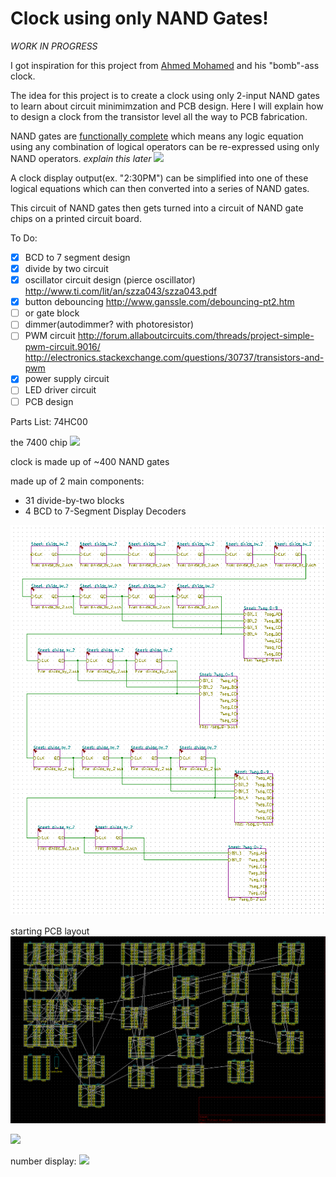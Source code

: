 # Clock using only NAND Gates!
*WORK IN PROGRESS*

I got inspiration for this project from [Ahmed Mohamed](https://en.wikipedia.org/wiki/Ahmed_Mohamed_clock_incident) and his "bomb"-ass clock.

The idea for this project is to create a clock using only 2-input NAND gates to learn about circuit minimimzation and PCB design. 
Here I will explain how to design a clock from the transistor level all the way to PCB fabrication.


NAND gates are [functionally complete](https://en.wikipedia.org/wiki/Functional_completeness) which means any logic equation using any combination of logical operators can be re-expressed using only NAND operators. *explain this later*
<img src="https://upload.wikimedia.org/wikipedia/commons/c/cc/Logic-gate-nand-us.png" width=200>

A clock display output(ex. "2:30PM") can be simplified into one of these logical equations which can then converted into a series of NAND gates.

This circuit of NAND gates then gets turned into a circuit of NAND gate chips on a printed circuit board.

To Do:  
- [x] BCD to 7 segment design
- [x] divide by two circuit
- [x] oscillator circuit design  (pierce oscillator) http://www.ti.com/lit/an/szza043/szza043.pdf
- [x] button debouncing  http://www.ganssle.com/debouncing-pt2.htm
- [ ] or gate block  
- [ ] dimmer(autodimmer? with photoresistor)
- [ ] PWM circuit http://forum.allaboutcircuits.com/threads/project-simple-pwm-circuit.9016/
http://electronics.stackexchange.com/questions/30737/transistors-and-pwm
- [x] power supply circuit
- [ ] LED driver circuit
- [ ] PCB design

Parts List:
74HC00

the 7400 chip
<img src="http://dangerousprototypes.com/blog/wp-content/media/2011/08/7400.jpg">


clock is made up of ~400 NAND gates

made up of 2 main components:
- 31 divide-by-two blocks  
- 4 BCD to 7-Segment Display Decoders
<img src="block-diag.png">

starting PCB layout
<img src="preliminary-PCB.png">

<img src="http://i.imgur.com/O4u64RL.png">

number display:
<img src="https://statics3.seeedstudio.com/images/product/7%20SegmentL.jpg">

